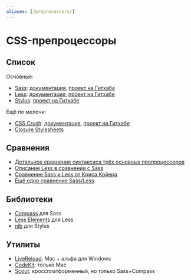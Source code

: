 ```yaml
---
aliases: [/preprocessors/]
---
```


# CSS-препроцессоры

## Список

Основные:

- [Sass](http://sass-lang.com): [документация](http://sass-lang.com/docs/yardoc/file.SASS_REFERENCE.html), [проект на Гитхабе](https://github.com/nex3/sass/)
- [Less](http://lesscss.org): [документация](http://lesscss.org/#docs), [проект на Гитхабе](https://github.com/cloudhead/less.js)
- [Stylus](http://learnboost.github.com/stylus/): [проект на Гитхабе](https://github.com/learnboost/stylus)

Ещё по мелочи:

- [CSS Crush](http://the-echoplex.net/csscrush/): [документация](https://github.com/peteboere/css-crush/wiki), [проект на Гитхабе](https://github.com/peteboere/css-crush)
- [Closure Stylesheets](http://code.google.com/p/closure-stylesheets/)

## Сравнения

- [Детальное сравнение синтаксиса трёх основных препроцессоров](http://net.tutsplus.com/tutorials/html-css-techniques/sass-vs-less-vs-stylus-a-preprocessor-shootout/)
- [Описание Less в сравнении с Sass](http://coding.smashingmagazine.com/2011/09/09/an-introduction-to-less-and-comparison-to-sass/)
- [Сравнение Sass и Less от Криса Койера](http://css-tricks.com/sass-vs-less/)
- [Ещё одно сравнение Sass/Less](https://gist.github.com/674726)

## Библиотеки

- [Compass](http://compass-style.org) для Sass
- [Less Elements](http://lesselements.com) для Less
- [nib](http://visionmedia.github.com/nib/) для Stylus

## Утилиты

- [LiveReload](http://livereload.com): Mac + альфа для Windows
- [CodeKit](http://incident57.com/codekit/): только Mac
- [Scout](http://mhs.github.com/scout-app/): кроссплатформенный, но только Sass+Compass
